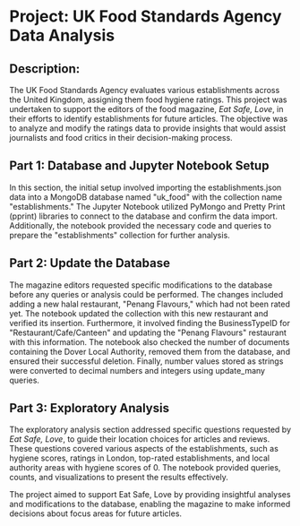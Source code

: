 # **Project: UK Food Standards Agency Data Analysis**

## **Description:**
The UK Food Standards Agency evaluates various establishments across the United Kingdom, assigning them food hygiene ratings. This project was undertaken to support the editors of the food magazine, *Eat Safe, Love*, in their efforts to identify establishments for future articles. The objective was to analyze and modify the ratings data to provide insights that would assist journalists and food critics in their decision-making process.

## **Part 1: Database and Jupyter Notebook Setup**
In this section, the initial setup involved importing the establishments.json data into a MongoDB database named "uk_food" with the collection name "establishments." The Jupyter Notebook utilized PyMongo and Pretty Print (pprint) libraries to connect to the database and confirm the data import. Additionally, the notebook provided the necessary code and queries to prepare the "establishments" collection for further analysis.

## **Part 2: Update the Database**
The magazine editors requested specific modifications to the database before any queries or analysis could be performed. The changes included adding a new halal restaurant, "Penang Flavours," which had not been rated yet. The notebook updated the collection with this new restaurant and verified its insertion. Furthermore, it involved finding the BusinessTypeID for "Restaurant/Cafe/Canteen" and updating the "Penang Flavours" restaurant with this information. The notebook also checked the number of documents containing the Dover Local Authority, removed them from the database, and ensured their successful deletion. Finally, number values stored as strings were converted to decimal numbers and integers using update_many queries.

## **Part 3: Exploratory Analysis**
The exploratory analysis section addressed specific questions requested by *Eat Safe, Love*, to guide their location choices for articles and reviews. These questions covered various aspects of the establishments, such as hygiene scores, ratings in London, top-rated establishments, and local authority areas with hygiene scores of 0. The notebook provided queries, counts, and visualizations to present the results effectively.

The project aimed to support Eat Safe, Love by providing insightful analyses and modifications to the database, enabling the magazine to make informed decisions about focus areas for future articles.
